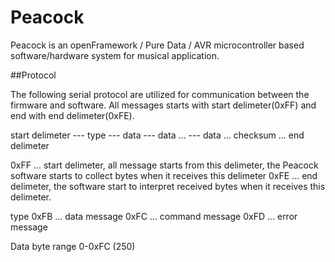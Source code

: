 Peacock
=======

Peacock is an openFramework / Pure Data / AVR microcontroller based software/hardware system for musical application.



##Protocol

The following serial protocol are utilized for communication between the firmware and software.
All messages starts with start delimeter(0xFF) and end with end delimeter(0xFE).



start delimeter --- type --- data --- data ... --- data ... checksum ... end delimeter


0xFF ... start delimeter, all message starts from this delimeter, the Peacock software starts to collect bytes when it receives this delimeter
0xFE ... end delimeter, the software start to interpret received bytes when it receives this delimeter.


type
0xFB ... data message
0xFC ... command message
0xFD ... error message

Data byte range 0-0xFC (250)



